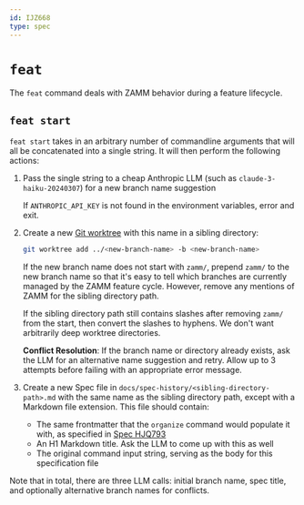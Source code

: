 ```yaml
---
id: IJZ668
type: spec
---
```


# `feat`

The `feat` command deals with ZAMM behavior during a feature lifecycle.

## `feat start`

`feat start` takes in an arbitrary number of commandline arguments that will all be concatenated into a single string. It will then perform the following actions:

1. Pass the single string to a cheap Anthropic LLM (such as `claude-3-haiku-20240307`) for a new branch name suggestion

   If `ANTHROPIC_API_KEY` is not found in the environment variables, error and exit.

2. Create a new [Git worktree](https://git-scm.com/docs/git-worktree) with this name in a sibling directory:

   ```bash
   git worktree add ../<new-branch-name> -b <new-branch-name>
   ```

   If the new branch name does not start with `zamm/`, prepend `zamm/` to the new branch name so that it's easy to tell which branches are currently managed by the ZAMM feature cycle. However, remove any mentions of ZAMM for the sibling directory path.

   If the sibling directory path still contains slashes after removing `zamm/` from the start, then convert the slashes to hyphens. We don't want arbitrarily deep worktree directories.

   **Conflict Resolution**: If the branch name or directory already exists, ask the LLM for an alternative name suggestion and retry. Allow up to 3 attempts before failing with an appropriate error message.

3. Create a new Spec file in `docs/spec-history/<sibling-directory-path>.md` with the same name as the sibling directory path, except with a Markdown file extension. This file should contain:
   - The same frontmatter that the `organize` command would populate it with, as specified in [Spec HJQ793](/llm-autostart/docs/specs/cli/organize/README.md)
   - An H1 Markdown title. Ask the LLM to come up with this as well
   - The original command input string, serving as the body for this specification file

Note that in total, there are three LLM calls: initial branch name, spec title, and optionally alternative branch names for conflicts.

